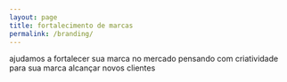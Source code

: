 ```yaml
---
layout: page
title: fortalecimento de marcas
permalink: /branding/
---
```


ajudamos a fortalecer sua marca no mercado pensando com criatividade para sua marca alcan&ccedil;ar novos clientes